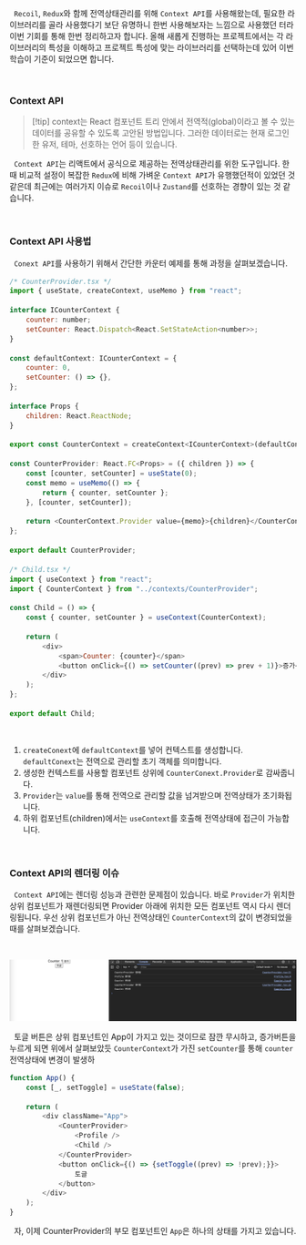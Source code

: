 
&nbsp;&nbsp;`Recoil`, `Redux`와 함께 전역상태관리를 위해 `Context API`를 사용해왔는데, 필요한 라이브러리를 골라 사용했다기 보단 유명하니 한번 사용해보자는 느낌으로 사용했던 터라 이번 기회를 통해 한번 정리하고자 합니다. 올해 새롭게 진행하는 프로젝트에서는 각 라이브러리의 특성을 이해하고 프로젝트 특성에 맞는 라이브러리를 선택하는데 있어 이번 학습이 기준이 되었으면 합니다.

<br>

### Context API

>[!tip] context는 React 컴포넌트 트리 안에서 전역적(global)이라고 볼 수 있는 데이터를 공유할 수 있도록 고안된 방법입니다. 그러한 데이터로는 현재 로그인한 유저, 테마, 선호하는 언어 등이 있습니다.

&nbsp;&nbsp;`Context API`는 리액트에서 공식으로 제공하는 전역상태관리를 위한 도구입니다. 한때 비교적 설정이 복잡한 `Redux`에 비해 가벼운 `Context API`가 유행했던적이 있었던 것 같은데 최근에는 여러가지 이슈로 `Recoil`이나 `Zustand`를 선호하는 경향이 있는 것 같습니다.

<br>

### Context API 사용법

&nbsp;&nbsp;`Conext API`를 사용하기 위해서 간단한 카운터 예제를 통해 과정을 살펴보겠습니다.


```javascript
/* CounterProvider.tsx */
import { useState, createContext, useMemo } from "react";

interface ICounterContext {
	counter: number;
	setCounter: React.Dispatch<React.SetStateAction<number>>;
}

const defaultContext: ICounterContext = {
	counter: 0,
	setCounter: () => {},
};

interface Props {
	children: React.ReactNode;
}

export const CounterContext = createContext<ICounterContext>(defaultContext);

const CounterProvider: React.FC<Props> = ({ children }) => {
	const [counter, setCounter] = useState(0);
	const memo = useMemo(() => {
		return { counter, setCounter };
	}, [counter, setCounter]);

	return <CounterContext.Provider value={memo}>{children}</CounterContext.Provider>;
};

export default CounterProvider;

/* Child.tsx */
import { useContext } from "react";
import { CounterContext } from "../contexts/CounterProvider";

const Child = () => {
	const { counter, setCounter } = useContext(CounterContext);
	
	return (
		<div>
			<span>Counter: {counter}</span>
			<button onClick={() => setCounter((prev) => prev + 1)}>증가</button>
		</div>
	);
};

export default Child;
```

<br>

1. `createConext`에 `defaultContext`를 넣어 컨텍스트를 생성합니다. `defaultConext`는 전역으로 관리할 초기 객체를 의미합니다.
2. 생성한 컨텍스트를 사용할 컴포넌트 상위에 `CounterConext.Provider`로 감싸줍니다.
3. `Provider`는 `value`를 통해 전역으로 관리할 값을 넘겨받으며 전역상태가 초기화됩니다.
4. 하위 컴포넌트(children)에서는 `useContext`를 호출해 전역상태에 접근이 가능합니다.


<br>

### Context API의 렌더링 이슈

&nbsp;&nbsp;`Context API`에는 렌더링 성능과 관련한 문제점이 있습니다. 바로 `Provider`가 위치한 상위 컴포넌트가 재렌더링되면 Provider 아래에 위치한 모든 컴포넌트 역시 다시 렌더링됩니다. 우선 상위 컴포넌트가 아닌 전역상태인 `CounterContext`의 값이 변경되었을 때를 살펴보겠습니다.

<br>

![context changed | ](../images/context_change.png)

&nbsp;&nbsp;토글 버튼은 상위 컴포넌트인 App이 가지고 있는 것이므로 잠깐 무시하고, 증가버튼을 누르게 되면 위에서 살펴보았듯 `CounterContext`가 가진 `setCounter`를 통해 `counter` 전역상태에 변경이 발생하
<br>

```javascript
function App() {
	const [_, setToggle] = useState(false);
	
	return (
		<div className="App">
			<CounterProvider>
				<Profile />
				<Child />
			</CounterProvider>
			<button onClick={() => {setToggle((prev) => !prev);}}>			
				토글
			</button>
		</div>
	);
}
```

&nbsp;&nbsp;자, 이제 CounterProvider의 부모 컴포넌트인 `App`은 하나의 상태를 가지고 있습니다. 